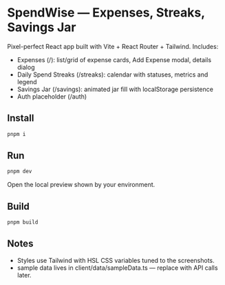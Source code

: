 # SpendWise — Expenses, Streaks, Savings Jar

Pixel-perfect React app built with Vite + React Router + Tailwind. Includes:
- Expenses (/): list/grid of expense cards, Add Expense modal, details dialog
- Daily Spend Streaks (/streaks): calendar with statuses, metrics and legend
- Savings Jar (/savings): animated jar fill with localStorage persistence
- Auth placeholder (/auth)

## Install

```bash
pnpm i
```

## Run

```bash
pnpm dev
```

Open the local preview shown by your environment.

## Build

```bash
pnpm build
```

## Notes
- Styles use Tailwind with HSL CSS variables tuned to the screenshots.
- sample data lives in client/data/sampleData.ts — replace with API calls later.
